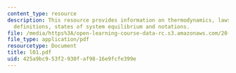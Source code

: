 ```yaml
---
content_type: resource
description: This resource provides information on thermodynamics, laws of thermodynamics,
  definitions, states of system equilibrium and notations.
file: /media/https%3A/open-learning-course-data-rc.s3.amazonaws.com/20-110j-thermodynamics-of-biomolecular-systems-fall-2005/425a9bc953f2930faf9816e9fcfe399e_l01.pdf
file_type: application/pdf
resourcetype: Document
title: l01.pdf
uid: 425a9bc9-53f2-930f-af98-16e9fcfe399e
---
```

